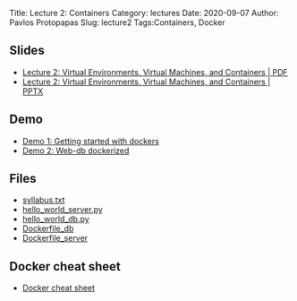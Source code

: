 Title: Lecture 2: Containers
Category: lectures
Date: 2020-09-07
Author: Pavlos Protopapas 
Slug: lecture2
Tags:Containers, Docker

## Slides

- [Lecture 2: Virtual Environments, Virtual Machines, and Containers | PDF]({attach}presentation/lecture2.pdf) 
- [Lecture 2: Virtual Environments, Virtual Machines, and Containers | PPTX]({attach}presentation/lecture2.pptx)

## Demo 
- [Demo 1: Getting started with dockers]({filename}demos1/lec2_demo_getstart.ipynb) 
- [Demo 2: Web-db dockerized]({filename}demos2/lec2_demo_webdb.ipynb)

## Files 
- [syllabus.txt]({attach}demos2/syllabus.txt)
- [hello_world_server.py]({attach}demos2/hello_world_server.py)
- [hello_world_db.py]({attach}demos2/hello_world_db.py)
- [Dockerfile_db]({attach}demos2/Dockerfile_db)
- [Dockerfile_server]({attach}demos2/Dockerfile_server)

## Docker cheat sheet 
- [Docker cheat sheet]({attach}other/Docker_Cheatsheet.pdf)


